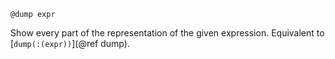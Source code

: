 ```
@dump expr
```

Show every part of the representation of the given expression. Equivalent to [`dump(:(expr))`](@ref dump).
